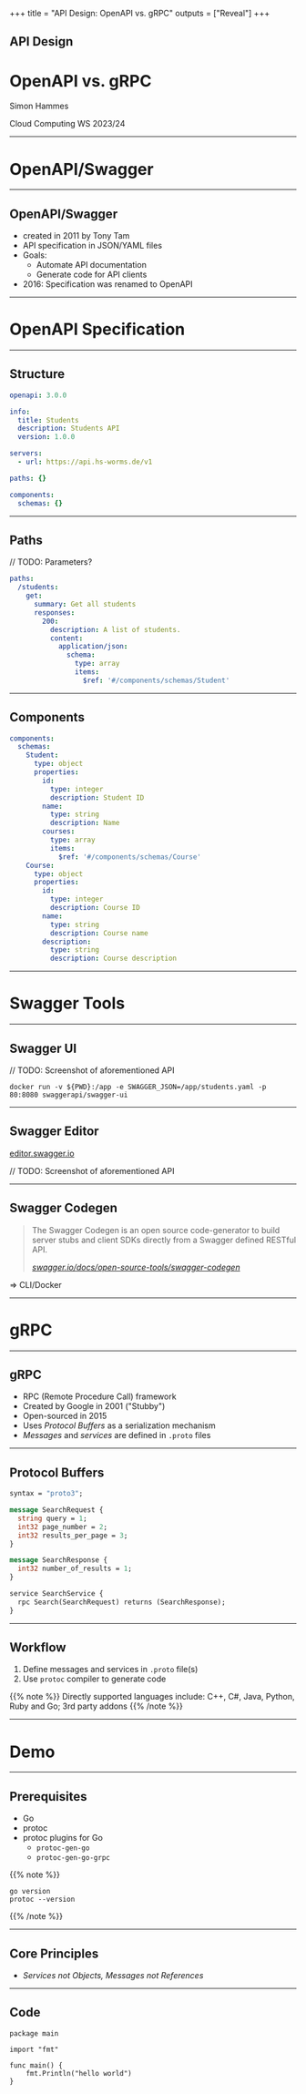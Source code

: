 +++
title = "API Design: OpenAPI vs. gRPC"
outputs = ["Reveal"]
+++

## API Design
# OpenAPI vs. gRPC

Simon Hammes

Cloud Computing WS 2023/24

---

# OpenAPI/Swagger

---

## OpenAPI/Swagger
- created in 2011 by Tony Tam
- API specification in JSON/YAML files
- Goals:
  - Automate API documentation
  - Generate code for API clients
- 2016: Specification was renamed to OpenAPI

---

# OpenAPI Specification

---

## Structure

```yaml
openapi: 3.0.0

info:
  title: Students
  description: Students API
  version: 1.0.0

servers:
  - url: https://api.hs-worms.de/v1

paths: {}

components:
  schemas: {}
```

---

## Paths

// TODO: Parameters?

```yaml
paths:
  /students:
    get:
      summary: Get all students
      responses:
        200:
          description: A list of students.
          content:
            application/json:
              schema:
                type: array
                items:
                  $ref: '#/components/schemas/Student'
```

---

## Components

<!-- TODO -->

```yaml
components:
  schemas:
    Student:
      type: object
      properties:
        id:
          type: integer
          description: Student ID
        name:
          type: string
          description: Name
        courses:
          type: array
          items:
            $ref: '#/components/schemas/Course'
    Course:
      type: object
      properties:
        id:
          type: integer
          description: Course ID
        name:
          type: string
          description: Course name
        description:
          type: string
          description: Course description
```

---

# Swagger Tools

---

## Swagger UI

// TODO: Screenshot of aforementioned API

```shell
docker run -v ${PWD}:/app -e SWAGGER_JSON=/app/students.yaml -p 80:8080 swaggerapi/swagger-ui
```

---

## Swagger Editor

[editor.swagger.io](https://editor.swagger.io)

// TODO: Screenshot of aforementioned API

---

## Swagger Codegen

> The Swagger Codegen is an open source code-generator to build server stubs and client SDKs directly from a Swagger defined RESTful API.
>
> <cite><a href="https://swagger.io/docs/open-source-tools/swagger-codegen/">swagger.io/docs/open-source-tools/swagger-codegen</a></cite>

=> CLI/Docker

---

# gRPC

---

## gRPC
- RPC (Remote Procedure Call) framework
- Created by Google in 2001 ("Stubby")
- Open-sourced in 2015
- Uses _Protocol Buffers_ as a serialization mechanism
- _Messages_ and _services_ are defined in `.proto` files

---

## Protocol Buffers

```protobuf
syntax = "proto3";

message SearchRequest {
  string query = 1;
  int32 page_number = 2;
  int32 results_per_page = 3;
}

message SearchResponse {
  int32 number_of_results = 1;
}

service SearchService {
  rpc Search(SearchRequest) returns (SearchResponse);
}
```

---

## Workflow
1. Define messages and services in `.proto` file(s)
2. Use `protoc` compiler to generate code

{{% note %}}
Directly supported languages include: C++, C#, Java, Python, Ruby and Go; 3rd party addons
{{% /note %}}

---

# Demo

---

## Prerequisites
- Go
- protoc
- protoc plugins for Go
  - `protoc-gen-go`
  - `protoc-gen-go-grpc`

{{% note %}}
```shell
go version
protoc --version
```
{{% /note %}}

---

## Core Principles
<!-- TODO: [Auszug] -->
- _Services not Objects, Messages not References_

---

## Code

```go{}
package main

import "fmt"

func main() {
    fmt.Println("hello world")
}
```
